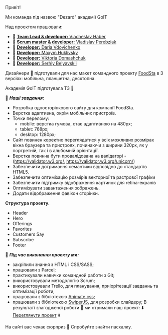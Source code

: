 Привіт!

Ми команда під назвою "Dezard" академії GоIT

Над проектом працювали:

- :man: [**Team Lead & developer:** Viacheslav Haber](https://github.com/haber-viacheslav)
- :boy: [**Scrum master & developer:** Vladislav Perebziak](https://github.com/Vladislav-UZH)
- :woman: [**Developer:** Daria Vdovichenko](https://github.com/daria31v)
- :boy: [**Developer:** Maxym Huklivsky](https://github.com/maxym-huklivsky)
- :girl: [**Developer:** Viktoria Domashchuk](https://github.com/ViktoriaDomashchuk)
- :man: [**Developer:** Serhiy Belyavskii](https://github.com/SerhiySBV)


Дизайнери :art: підготували для нас макет командного проекту [FoodSta](https://www.figma.com/file/NBoRDp36hsO3KHq6iVPLjZ/food-delivery-service-Prototype?node-id=480%3A4028) в 3 версіях: мобільна, планшетна, десктопна.

Академія GoIT підготувала ТЗ :book:

:checkered_flag: ***Наші завдання:***

- Розробка односторінкового сайту для компанії FoodSta.
- Верстка адаптивна, окрім мобільних пристроїв. 
- Точки перелому:
   - mobile: верстка гумова, стає адаптивною на 480px;
   - tablet: 768px;
   - desktop: 1280px;
- Сайт повинен коректно переглядатися у всіх можливих розмірах вікна браузера та пристроях, починаючи з ширини 320px, як у портретній, так і в альбомній орієнтації.
- Верстка повинна бути провалідована на валідаторі - (https://validator.w3.org/, https://validator.w3.org/unicorn/)
- Забезпечити дотримання семантики відповідно до стандартів HTML5.
- Забезпечити оптимізацію розмірів векторної та растрової графіки
- Забезпечити підтримку відображення картинок для retina-екранів
- Оптимізувати завантаження зображень.
- Додати відображення фавікон сторінки.

**Структура проекту.**
- Header
- Hero
- Offerings
- Favorites
- Customers Say
- Subscribe
- Footer

:hammer: ***Під час виконання проекту ми:***

- закріпили знання з HTML і CSS/SASS;
- працювали з Parcel;
- практикували навички командной работи з Git;
- використовували методологію Scrum;
- використовували Trello, для планування, приіорітезації завданнь та оптимізації роботи;
- працювали з бібліотекою [Animate.css](https://animate.style/);
- працювали з бібліотекою [SwiperJS](https://swiperjs.com/), для розробки слайдеру;
В результаті злагодженої роботи :handshake: ми отримали наш проект: :arrow_down: [Переглянути проект](https://jokercs.github.io/food-delivery/) :arrow_down:

На сайті вас чекає сюрприз :gift: Спробуйте знайти пасхалку.
